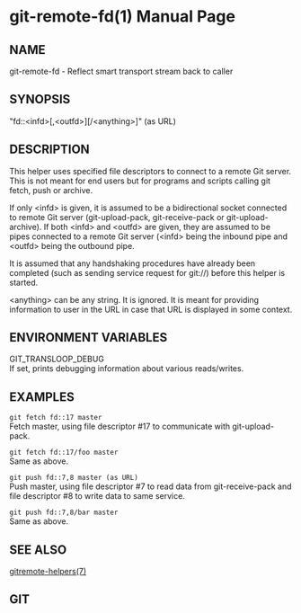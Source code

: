 # git-remote-fd(1) Manual Page

## NAME

git-remote-fd - Reflect smart transport stream back to caller

## SYNOPSIS

"fd::&lt;infd&gt;\[,&lt;outfd&gt;\]\[/&lt;anything&gt;\]" (as URL)

## DESCRIPTION

This helper uses specified file descriptors to connect to a remote Git server. This is not meant for end users but for programs and scripts calling git fetch, push or archive.

If only &lt;infd&gt; is given, it is assumed to be a bidirectional socket connected to remote Git server (git-upload-pack, git-receive-pack or git-upload-archive). If both &lt;infd&gt; and &lt;outfd&gt; are given, they are assumed to be pipes connected to a remote Git server (&lt;infd&gt; being the inbound pipe and &lt;outfd&gt; being the outbound pipe.

It is assumed that any handshaking procedures have already been completed (such as sending service request for git://) before this helper is started.

&lt;anything&gt; can be any string. It is ignored. It is meant for providing information to user in the URL in case that URL is displayed in some context.

## ENVIRONMENT VARIABLES

GIT_TRANSLOOP_DEBUG  
If set, prints debugging information about various reads/writes.

## EXAMPLES

`git fetch fd::17 master`  
Fetch master, using file descriptor \#17 to communicate with git-upload-pack.

`git fetch fd::17/foo master`  
Same as above.

`git push fd::7,8 master (as URL)`  
Push master, using file descriptor \#7 to read data from git-receive-pack and file descriptor \#8 to write data to same service.

`git push fd::7,8/bar master`  
Same as above.

## SEE ALSO

[gitremote-helpers(7)](gitremote-helpers.html)

## GIT
